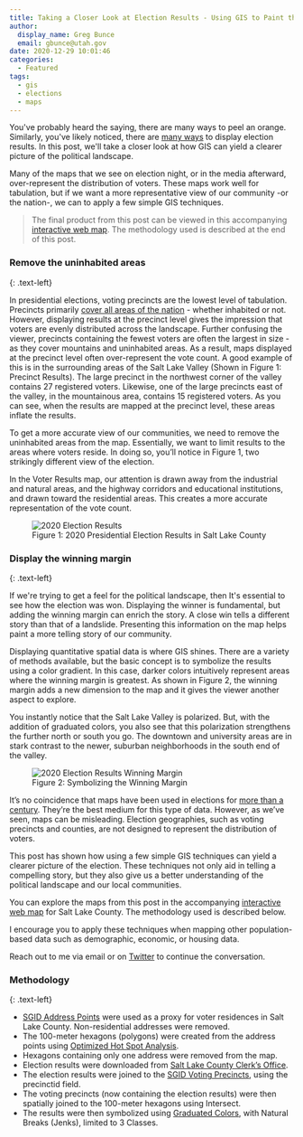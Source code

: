 ```yaml
---
title: Taking a Closer Look at Election Results - Using GIS to Paint the Political Landscape
author:
  display_name: Greg Bunce
  email: gbunce@utah.gov
date: 2020-12-29 10:01:46
categories:
  - Featured
tags:
  - gis
  - elections
  - maps
---
```


You've probably heard the saying, there are many ways to peel an orange. Similarly, you've likely noticed, there are [many ways](https://www.nytimes.com/interactive/2016/11/01/upshot/many-ways-to-map-election-results.html) to display election results. In this post, we'll take a closer look at how GIS can yield a clearer picture of the political landscape.

Many of the maps that we see on election night, or in the media afterward, over-represent the distribution of voters. These maps work well for tabulation, but if we want a more representative view of our community -or the nation-, we can to apply a few simple GIS techniques.

> The final product from this post can be viewed in this accompanying [interactive web map](https://utah.maps.arcgis.com/apps/webappviewer/index.html?id=8dbfe0d413af46b7920bf2303b175fbc). The methodology used is described at the end of this post.

### Remove the uninhabited areas
{: .text-left}

In presidential elections, voting precincts are the lowest level of tabulation. Precincts primarily [cover all areas of the nation](https://www.nytimes.com/interactive/2018/upshot/election-2016-voting-precinct-maps.html) - whether inhabited or not. However, displaying results at the precinct level gives the impression that voters are evenly distributed across the landscape. Further confusing the viewer, precincts containing the fewest voters are often the largest in size - as they cover mountains and uninhabited areas. As a result, maps displayed at the precinct level often over-represent the vote count. A good example of this is in the surrounding areas of the Salt Lake Valley (Shown in Figure 1: Precinct Results). The large precinct in the northwest corner of the valley contains 27 registered voters. Likewise, one of the large precincts east of the valley, in the mountainous area, contains 15 registered voters. As you can see, when the results are mapped at the precinct level, these areas inflate the results.

To get a more accurate view of our communities, we need to remove the uninhabited areas from the map. Essentially, we want to limit results to the areas where voters reside. In doing so, you’ll notice in Figure 1, two strikingly different view of the election.

In the Voter Results map, our attention is drawn away from the industrial and natural areas, and the highway corridors and educational institutions, and drawn toward the residential areas. This creates a more accurate representation of the vote count.

<div class="flex flex--around">
  <figure class="caption">
    <img class="caption__image" src="{% link images/pres_elec_2020_results.png %}" alt="2020 Election Results" />
    <figcaption class="caption__text">Figure 1: 2020 Presidential Election Results in Salt Lake County</figcaption>
  </figure>
</div>

### Display the winning margin
{: .text-left}

If we're trying to get a feel for the political landscape, then It's essential to see how the election was won. Displaying the winner is fundamental, but adding the winning margin can enrich the story. A close win tells a different story than that of a landslide. Presenting this information on the map helps paint a more telling story of our community.

Displaying quantitative spatial data is where GIS shines. There are a variety of methods available, but the basic concept is to symbolize the results using a color gradient. In this case, darker colors intuitively represent areas where the winning margin is greatest. As shown in Figure 2, the winning margin adds a new dimension to the map and it gives the viewer another aspect to explore.

You instantly notice that the Salt Lake Valley is polarized. But, with the addition of graduated colors, you also see that this polarization strengthens the further north or south you go. The downtown and university areas are in stark contrast to the newer, suburban neighborhoods in the south end of the valley.

<div class="flex flex--around">
  <figure class="caption">
    <img class="caption__image" src="{% link images/pres_elec_2020_results_gradient.png %}" alt="2020 Election Results Winning Margin" />
    <figcaption class="caption__text">Figure 2: Symbolizing the Winning Margin</figcaption>
  </figure>
</div>

It’s no coincidence that maps have been used in elections for [more than a century](https://www.nationalgeographic.com/news/2016/10/united-states-election-map-history/). They’re the best medium for this type of data. However, as we’ve seen, maps can be misleading. Election geographies, such as voting precincts and counties, are not designed to represent the distribution of voters.

This post has shown how using a few simple GIS techniques can yield a clearer picture of the election. These techniques not only aid in telling a compelling story, but they also give us a better understanding of the political landscape and our local communities.

You can explore the maps from this post in the accompanying [interactive web map](https://utah.maps.arcgis.com/apps/webappviewer/index.html?id=8dbfe0d413af46b7920bf2303b175fbc) for Salt Lake County. The methodology used is described below.

I encourage you to apply these techniques when mapping other population-based data such as demographic, economic, or housing data.

Reach out to me via email or on [Twitter](https://twitter.com/bunce_greg) to continue the conversation.

### Methodology
{: .text-left}

- [SGID Address Points](https://opendata.gis.utah.gov/datasets/utah-address-points) were used as a proxy for voter residences in Salt Lake County. Non-residential addresses were removed.
- The 100-meter hexagons (polygons) were created from the address points using [Optimized Hot Spot Analysis](https://pro.arcgis.com/en/pro-app/latest/tool-reference/spatial-statistics/optimized-hot-spot-analysis.htm).
- Hexagons containing only one address were removed from the map.
- Election results were downloaded from [Salt Lake County Clerk’s Office](https://results.enr.clarityelections.com/UT/Salt_Lake/107137/Web02.264677/#/?undefined).
- The election results were joined to the [SGID Voting Precincts](https://opendata.gis.utah.gov/datasets/utah-vista-ballot-areas), using the precinctid field.
- The voting precincts (now containing the election results) were then spatially joined to the 100-meter hexagons using Intersect.
- The results were then symbolized using [Graduated Colors](https://pro.arcgis.com/en/pro-app/latest/help/mapping/layer-properties/graduated-colors.htm), with Natural Breaks (Jenks), limited to 3 Classes.
